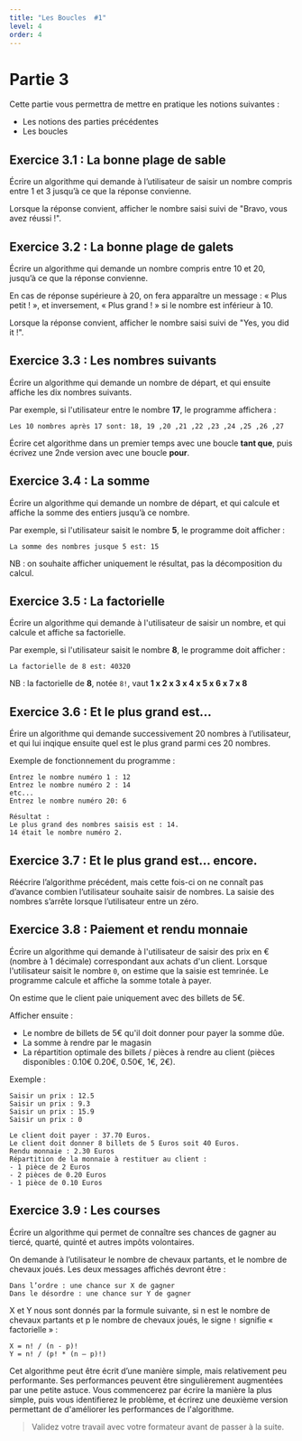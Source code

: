 ```yaml
---
title: "Les Boucles  #1"
level: 4
order: 4
---
```


# Partie 3

Cette partie vous permettra de mettre en pratique les notions suivantes : 
- Les notions des parties précédentes
- Les boucles 

## Exercice 3.1 : La bonne plage de sable

Écrire un algorithme qui demande à l’utilisateur de saisir un nombre compris entre 1 et 3 jusqu’à ce que la réponse convienne.

Lorsque la réponse convient, afficher le nombre saisi suivi de "Bravo, vous avez réussi !".

## Exercice 3.2 : La bonne plage de galets

Écrire un algorithme qui demande un nombre compris entre 10 et 20, jusqu’à ce que la réponse convienne. 

En cas de réponse supérieure à 20, on fera apparaître un message : « Plus petit ! », et inversement, « Plus grand ! » si le nombre est inférieur à 10.

Lorsque la réponse convient, afficher le nombre saisi suivi de "Yes, you did it !".


## Exercice 3.3 : Les nombres suivants

Écrire un algorithme qui demande un nombre de départ, et qui ensuite affiche les dix nombres suivants. 

Par exemple, si l'utilisateur entre le nombre **17**, le programme affichera : 

`Les 10 nombres après 17 sont: 18, 19 ,20 ,21 ,22 ,23 ,24 ,25 ,26 ,27`

Écrire cet algorithme dans un premier temps avec une boucle **tant que**, puis écrivez une 2nde version avec une boucle **pour**.


## Exercice 3.4 : La somme

Écrire un algorithme qui demande un nombre de départ, et qui calcule et affiche la somme des entiers jusqu’à ce nombre. 

Par exemple, si l'utilisateur saisit le nombre  **5**, le programme doit afficher : 

`La somme des nombres jusque 5 est: 15` 

NB : on souhaite afficher uniquement le résultat, pas la décomposition du calcul.


## Exercice 3.5 : La factorielle

Écrire un algorithme qui demande à l'utilisateur de saisir un nombre, et qui calcule et affiche sa factorielle. 

Par exemple, si l'utilisateur saisit le nombre  **8**, le programme doit afficher : 

`La factorielle de 8 est: 40320` 

NB : la factorielle de **8**, notée `8!`, vaut **1 x 2 x 3 x 4 x 5 x 6 x 7 x 8**


## Exercice 3.6 : Et le plus grand est...

Érire un algorithme qui demande successivement 20 nombres à l’utilisateur, et qui lui inqique ensuite quel est le plus grand parmi ces 20 nombres.

Exemple de fonctionnement du programme : 

```
Entrez le nombre numéro 1 : 12
Entrez le nombre numéro 2 : 14
etc...
Entrez le nombre numéro 20: 6

Résultat : 
Le plus grand des nombres saisis est : 14.
14 était le nombre numéro 2.
```


## Exercice 3.7 : Et le plus grand est... encore.

Réécrire l’algorithme précédent, mais cette fois-ci on ne connaît pas d’avance combien l’utilisateur souhaite saisir de nombres. La saisie des nombres s’arrête lorsque l’utilisateur entre un zéro.

## Exercice 3.8 : Paiement et rendu monnaie

Écrire un algorithme qui demande à l'utilisateur de saisir des prix en € (nombre à 1 décimale) correspondant aux achats d'un client. Lorsque l'utilisateur saisit le nombre `0`, on estime que la saisie est temrinée. Le programme calcule et affiche la somme totale à payer.

On estime que le client paie uniquement avec des billets de 5€.

Afficher ensuite : 
- Le nombre de billets de 5€ qu'il doit donner pour payer la somme dûe.
- La somme à rendre par le magasin
- La répartition optimale des billets / pièces à rendre au client (pièces disponibles : 0.10€ 0.20€, 0.50€, 1€, 2€).


Exemple : 

```
Saisir un prix : 12.5
Saisir un prix : 9.3
Saisir un prix : 15.9
Saisir un prix : 0

Le client doit payer : 37.70 Euros.
Le client doit donner 8 billets de 5 Euros soit 40 Euros.
Rendu monnaie : 2.30 Euros
Répartition de la monnaie à restituer au client : 
- 1 pièce de 2 Euros
- 2 pièces de 0.20 Euros
- 1 pièce de 0.10 Euros
```


## Exercice 3.9 : Les courses

Écrire un algorithme qui permet de connaître ses chances de gagner au tiercé, quarté, quinté et autres impôts volontaires. 

On demande à l’utilisateur le nombre de chevaux partants, et le nombre de chevaux joués. Les deux messages affichés devront être : 
```
Dans l’ordre : une chance sur X de gagner 
Dans le désordre : une chance sur Y de gagner 
```
X et Y nous sont donnés par la formule suivante, si n est le nombre de chevaux partants et p le nombre de chevaux joués, le signe `!` signifie « factorielle » :

```
X = n! / (n - p)! 
Y = n! / (p! * (n – p)!)
```

Cet algorithme peut être écrit d’une manière simple, mais relativement peu performante. Ses performances peuvent être singulièrement augmentées par une petite astuce. Vous commencerez par écrire la manière la plus simple, puis vous identifierez le problème, et écrirez une deuxième version permettant de d'améliorer les performances de l'algorithme.



> Validez votre travail avec votre formateur avant de passer à la suite.